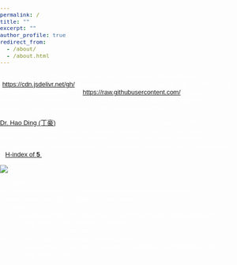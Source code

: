```yaml
---
permalink: /
title: ""
excerpt: ""
author_profile: true
redirect_from: 
  - /about/
  - /about.html
---
```


{% if site.google_scholar_stats_use_cdn %}
{% assign gsDataBaseUrl = "https://cdn.jsdelivr.net/gh/" | append: site.repository | append: "@" %}
{% else %}
{% assign gsDataBaseUrl = "https://raw.githubusercontent.com/" | append: site.repository | append: "/" %}
{% endif %}
{% assign url = gsDataBaseUrl | append: "google-scholar-stats/gs_data_shieldsio.json" %}

<span class='anchor' id='about-me'></span>

[Dr. Hao Ding (丁豪)](https://facdent.hku.hk/about/staff-profile.php?shortname=haoding) is a postdoctoral fellow at Faculty of Dentistry, The University of Hong Kong (HKU), where he has been working since 2022. He earned his PhD in Dental Materials Science from HKU, where his research focuses on dental materials and digital dentistry. He has published more than 10 papers with a <a href='https://scholar.google.com/citations?user=pciroxQAAAAJ'> H-index of <strong><span id='total_cit'> 5
</span></strong></a>.

 <a href='https://scholar.google.com/citations?user=pciroxQAAAAJ'><img src="https://img.shields.io/endpoint?url={{ url | url_encode }}&logo=Google%20Scholar&labelColor=f6f6f6&color=9cf&style=flat&label=Citations"></a>

<style>
html, body, form, table, div, h1, h2, h3, h4, h5, h6, img, ol, ul, li, button {
    margin: 0px;
    padding: 0px;
    border: 0px none;
    color: #fff;
}

table {
    border-collapse: collapse;
    border-width: 0px;
    empty-cells: show;
}

body, td {
    font-size: 13px;
    font-family: Arial,sans-serif;
    line-height: 1.24;
}

.gsc_g_hist_wrp
{
	padding-top: 10px !important;
}

</style>

<?php  
	function filter_content($content, $url)
	{
		$contentText = '';
		$output = preg_match_all('/<div class="gsc_rsb_s gsc_prf_pnl" id="gsc_rsb_cit" role="region" aria-labelledby="gsc_prf_t-cit">(.*)<\/div><div class="gsc_rsb_s gsc_prf_pnl" id="gsc_rsb_co" role="region" aria-labelledby="gsc_prf_t-ath">/is',$content,$matches);
		// if this has not worked try another variant:
		if(!isset($matches[1][0]))
		{
		$output = preg_match_all('/<div class="gsc_rsb_s gsc_prf_pnl" id="gsc_rsb_cit" role="region" aria-labelledby="gsc_prf_t-cit">(.*)<\/div><div class="gsc_lcl" role="main" id="gsc_prf_w">/is',$content,$matches);
		}

		$contentText = isset($matches[1][0])?$matches[1][0]:'e1';

		preg_match_all('/Citations<\/a><\/td><td class="gsc_rsb_std">(\d+)<\/td>/is',$contentText,$matches);
		$citations = isset($matches[1][0])?$matches[1][0]:'e2';

		preg_match_all('/h-index<\/a><\/td><td class="gsc_rsb_std">(\d+)<\/td>/is',$contentText,$matches);
		$hindex = isset($matches[1][0])?$matches[1][0]:'e3';

		preg_match_all('/<style>(.+)/is',$contentText,$matches);
		$contentText2 = isset($matches[1][0])?$matches[1][0]:'e4';
 
		$contentText2 = '<style>'.$contentText2;

		$dom = new DOMDocument();
		$dom->preserveWhiteSpace = FALSE;
		$dom->loadHTML($contentText2);
		$dom->formatOutput = TRUE;

		$links = $dom->getElementsByTagName('a');

		//Loop through each <a> tags and replace them by their text content    
		for ($i = $links->length - 1; $i >= 0; $i--)
		{
			$linkNode = $links->item($i);
			$text = $linkNode->textContent;
			$style = $linkNode->getAttribute("style");
			$class = $linkNode->getAttribute("class");
			$div = $dom->createElement("div", $text);
			$div->setAttribute("class","$class");
			$div->setAttribute("style","$style");
			$linkNode->parentNode->replaceChild($div, $linkNode);
		}

		$contentText2 = $dom->saveHTML();
		$contentText2 = 'Citations according to <a href="'.$url.'">Google Scholar</a>: '
                                .$citations.' (h-index: '.$hindex.')'.$contentText2;
		
		return $contentText2; 
	}

	if($_GET["id"] != "" && $_GET["lang"] != "")
	{
		$curl = curl_init();

		$id = htmlspecialchars($_GET['id'], ENT_QUOTES, 'UTF-8');
		$lang = htmlspecialchars($_GET['lang'], ENT_QUOTES, 'UTF-8');
		$url = "http://scholar.google.de/citations?user=pciroxQAAAAJ&hl=en";

		curl_setopt($curl, CURLOPT_URL, $url);
		curl_setopt($curl, CURLOPT_RETURNTRANSFER, 1);
		curl_setopt($curl, CURLOPT_FOLLOWLOCATION, 1);
		curl_setopt($curl, CURLOPT_CONNECTTIMEOUT, 60);

		print filter_content( curl_exec($curl), $url );
		#print curl_exec($curl);
	}
	else
	{
		print "ERROR: Cannot find Google Scholar Account </br>";
	}
?>

# 🔥 News
- *2024.05.06*: &nbsp;🎉🎉 My website officially launched.
 

# 📝 Publications 


-	Jiaojiao Yun, Michael F. Burrow, Jukka P. Matinlinna, **Hao Ding**, Rosalind S.M. Chan, James K.H. Tsoi, Yan Wang. Design of Multi-Functional Bio-Safe Dental Resin Composites with Mineralization and Anti-Biofilm Properties. *Journal of Functional Biomaterials*, 2024, 15(5): 120. (JCR:Q2; IF:4.8) [[HTML]](https://doi.org/10.3390/jfb15050120) [[PDF]](https://www.mdpi.com/2079-4983/15/5/120/pdf?version=1714482768)


- **Hao Ding**, Zeqian Pan, Yee-Man Loh, Chunjin Wang, James K.H. Tsoi. Effects of Nano-Diamond-Coated Milling Bits on Cutting Dental Zirconia. *Coatings*, 2024, 14(4): 473. (JCR:Q2; IF:3.4) [[HTML]](https://doi.org/10.3390/coatings14040473) [[PDF]](https://www.mdpi.com/2079-6412/14/4/473/pdf?version=1712929969)
<span class='show_paper_citations' data='pciroxQAAAAJ:_kc_bZDykSQC'></span>


- Yunzhen Yang, **Hao Ding**, Aifang Han, Xuedong Bai, Mohammed N. Bijle, Jukka P. Matinlinna, James K.H. Tsoi. *Porphyromonas gingivalis* can degrade dental zirconia. *Dental Materials*, 2023, 39(12): 1105-1112. (JCR:Q1; IF:5.0) [[HTML]](https://doi.org/10.1016/j.dental.2023.10.004)


- **Hao Ding**, Meng Zhang, Brian Lo, Karfield K.F. Chan, Edward C.M. Lo, James K.H. Tsoi. A Personalised 3D-Printed Dental Plaque Removal Mouthguard for Older Adults. *International Dental Journal*, 2023, 73(6): 828-833. (JCR:Q2; IF:3.3) [[HTML]](https://doi.org/10.1016/j.identj.2023.04.005) [[PDF]](https://www.sciencedirect.com/science/article/pii/S0020653923000722/pdfft?md5=85b8ecf07a47c928d5c183e2b8045595&pid=1-s2.0-S0020653923000722-main.pdf)


- **Hao Ding**, Zhiming Cui, Ebrahim Maghami, Yanning Chen, Jukka P. Matinlinna, Edmond H.N. Pow, Alex S.L. Fok, Michael F. Burrow, Wenping Wang, James K.H. Tsoi. Morphology and mechanical performance of dental crown designed by 3D-DCGAN. *Dental Materials*, 2023, 39(4): 320-332. (JCR:Q1; IF:5.0)
<img alt="Citation Badge" src="https://api.juleskreuer.eu/citation-badge.php?doi=10.1016/j.dental.2023.02.001">
[[HTML]](https://doi.org/10.1016/j.dental.2023.02.001) [[PDF]](https://www.sciencedirect.com/science/article/pii/S0109564123000416/pdfft?md5=2f702e181681eb353fab229989a81ac7&pid=1-s2.0-S0109564123000416-main.pdf)


- **Hao Ding**, Jiamin Wu, Wuyuan Zhao, Jukka P. Matinlinna, Michael F. Burrow, James K.H. Tsoi. Artificial intelligence in dentistry—A review. *Frontiers in Dental Medicine*, 2023, 4: 1085251.
<img alt="Citation Badge" src="https://api.juleskreuer.eu/citation-badge.php?doi=10.3389/fdmed.2023.1085251">
[[HTML]](https://doi.org/10.3389/fdmed.2023.1085251) [[PDF]](https://www.frontiersin.org/articles/10.3389/fdmed.2023.1085251/pdf?isPublishedV2=False)


# 🎖 Honors and Awards
- *2021.10* Under Construction. 

# 📖 Educations
- *2019.06 - 2022.04 (now)*, Under Construction 


<script type='text/javascript' id='clustrmaps' src='//cdn.clustrmaps.com/map_v2.js?cl=ffffff&w=300&t=n&d=VtuMTGPTkeAnHKKoDeGVhdPnIQXWl3H-5NAwHr0C6WY'></script>
